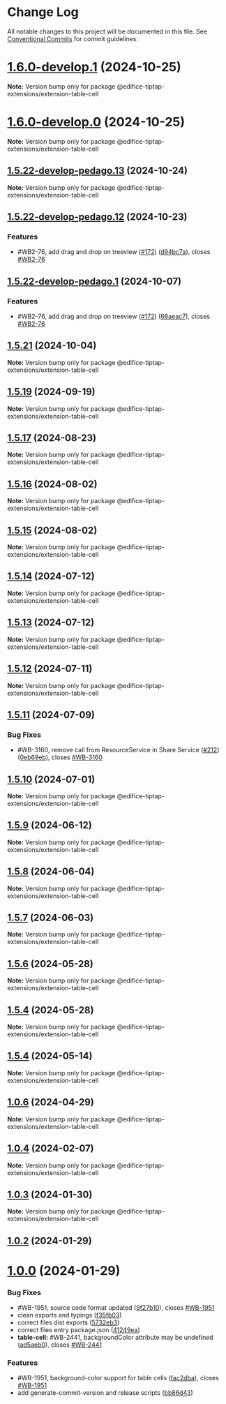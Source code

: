 # Change Log

All notable changes to this project will be documented in this file.
See [Conventional Commits](https://conventionalcommits.org) for commit guidelines.

# [1.6.0-develop.1](https://github.com/opendigitaleducation/edifice-ui/compare/v1.6.0-develop.0...v1.6.0-develop.1) (2024-10-25)

**Note:** Version bump only for package @edifice-tiptap-extensions/extension-table-cell

# [1.6.0-develop.0](https://github.com/opendigitaleducation/edifice-ui/compare/v1.5.22-develop-pedago.15...v1.6.0-develop.0) (2024-10-25)

**Note:** Version bump only for package @edifice-tiptap-extensions/extension-table-cell

## [1.5.22-develop-pedago.13](https://github.com/edificeio/edifice-frontend-framework/compare/v1.5.22-develop-pedago.12...v1.5.22-develop-pedago.13) (2024-10-24)

**Note:** Version bump only for package @edifice-tiptap-extensions/extension-table-cell

## [1.5.22-develop-pedago.12](https://github.com/edificeio/edifice-frontend-framework/compare/v1.5.22...v1.5.22-develop-pedago.12) (2024-10-23)

### Features

- #WB2-76, add drag and drop on treeview ([#172](https://github.com/edificeio/edifice-frontend-framework/issues/172)) ([d94bc7a](https://github.com/edificeio/edifice-frontend-framework/commit/d94bc7abbbd7950d53aa264b86a72b6fd170db8a)), closes [#WB2-76](https://github.com/edificeio/edifice-frontend-framework/issues/WB2-76)

## [1.5.22-develop-pedago.1](https://github.com/edificeio/edifice-ui/compare/v1.5.21...v1.5.22-develop-pedago.1) (2024-10-07)

### Features

- #WB2-76, add drag and drop on treeview ([#172](https://github.com/edificeio/edifice-ui/issues/172)) ([68aeac7](https://github.com/edificeio/edifice-ui/commit/68aeac717f4659e11db23882d22f7a75cf590ff3)), closes [#WB2-76](https://github.com/edificeio/edifice-ui/issues/WB2-76)

## [1.5.21](https://github.com/edificeio/edifice-ui/compare/v1.5.21-develop.0...v1.5.21) (2024-10-04)

**Note:** Version bump only for package @edifice-tiptap-extensions/extension-table-cell

## [1.5.19](https://github.com/edificeio/edifice-ui/compare/v1.5.19-develop.2...v1.5.19) (2024-09-19)

**Note:** Version bump only for package @edifice-tiptap-extensions/extension-table-cell

## [1.5.17](https://github.com/edificeio/edifice-ui/compare/v1.5.17-develop.1...v1.5.17) (2024-08-23)

**Note:** Version bump only for package @edifice-tiptap-extensions/extension-table-cell

## [1.5.16](https://github.com/edificeio/edifice-ui/compare/v1.5.16-develop.0...v1.5.16) (2024-08-02)

**Note:** Version bump only for package @edifice-tiptap-extensions/extension-table-cell

## [1.5.15](https://github.com/edificeio/edifice-ui/compare/v1.5.15-develop.2...v1.5.15) (2024-08-02)

**Note:** Version bump only for package @edifice-tiptap-extensions/extension-table-cell

## [1.5.14](https://github.com/edificeio/edifice-ui/compare/v1.5.14-develop.0...v1.5.14) (2024-07-12)

**Note:** Version bump only for package @edifice-tiptap-extensions/extension-table-cell

## [1.5.13](https://github.com/edificeio/edifice-ui/compare/v1.5.13-develop.2...v1.5.13) (2024-07-12)

**Note:** Version bump only for package @edifice-tiptap-extensions/extension-table-cell

## [1.5.12](https://github.com/edificeio/edifice-ui/compare/v1.5.12-develop.2...v1.5.12) (2024-07-11)

**Note:** Version bump only for package @edifice-tiptap-extensions/extension-table-cell

## [1.5.11](https://github.com/edificeio/edifice-ui/compare/v1.5.10...v1.5.11) (2024-07-09)

### Bug Fixes

- #WB-3160, remove call from ResourceService in Share Service ([#212](https://github.com/edificeio/edifice-ui/issues/212)) ([0eb69eb](https://github.com/edificeio/edifice-ui/commit/0eb69ebc4ed2e0b9d618d411acd4e399920ff85c)), closes [#WB-3160](https://github.com/edificeio/edifice-ui/issues/WB-3160)

## [1.5.10](https://github.com/edificeio/edifice-ui/compare/v1.5.10-develop.7...v1.5.10) (2024-07-01)

**Note:** Version bump only for package @edifice-tiptap-extensions/extension-table-cell

## [1.5.9](https://github.com/edificeio/edifice-ui/compare/v1.5.9-develop.5...v1.5.9) (2024-06-12)

**Note:** Version bump only for package @edifice-tiptap-extensions/extension-table-cell

## [1.5.8](https://github.com/edificeio/edifice-ui/compare/v1.5.8-develop.1...v1.5.8) (2024-06-04)

**Note:** Version bump only for package @edifice-tiptap-extensions/extension-table-cell

## [1.5.7](https://github.com/edificeio/edifice-ui/compare/v1.5.5...v1.5.7) (2024-06-03)

**Note:** Version bump only for package @edifice-tiptap-extensions/extension-table-cell

## [1.5.6](https://github.com/edificeio/edifice-ui/compare/v1.5.4-develop.22...v1.5.6) (2024-05-28)

**Note:** Version bump only for package @edifice-tiptap-extensions/extension-table-cell

## [1.5.4](https://github.com/edificeio/edifice-ui/compare/v1.5.4-develop.22...v1.5.4) (2024-05-28)

**Note:** Version bump only for package @edifice-tiptap-extensions/extension-table-cell

## [1.5.4](https://github.com/edificeio/edifice-ui/compare/v1.5.4-develop.7...v1.5.4) (2024-05-14)

**Note:** Version bump only for package @edifice-tiptap-extensions/extension-table-cell

## [1.0.6](https://github.com/edificeio/edifice-tiptap-extensions/compare/v1.0.6-develop.2...v1.0.6) (2024-04-29)

**Note:** Version bump only for package @edifice-tiptap-extensions/extension-table-cell

## [1.0.4](https://github.com/opendigitaleducation/edifice-tiptap-extensions/compare/v1.0.3...v1.0.4) (2024-02-07)

**Note:** Version bump only for package @edifice-tiptap-extensions/extension-table-cell

## [1.0.3](https://github.com/opendigitaleducation/edifice-tiptap-extensions/compare/v1.0.2...v1.0.3) (2024-01-30)

**Note:** Version bump only for package @edifice-tiptap-extensions/extension-table-cell

## [1.0.2](https://github.com/opendigitaleducation/edifice-tiptap-extensions/compare/v1.0.1...v1.0.2) (2024-01-29)

# [1.0.0](https://github.com/opendigitaleducation/edifice-tiptap-extensions/compare/v1.0.1-dev.6...v1.0.0) (2024-01-29)

### Bug Fixes

- #WB-1951, source code format updated ([9f27b10](https://github.com/opendigitaleducation/edifice-tiptap-extensions/commit/9f27b108ae2ae267adff5cb433375fd97ee86038)), closes [#WB-1951](https://github.com/opendigitaleducation/edifice-tiptap-extensions/issues/WB-1951)
- clean exports and typings ([f35fb03](https://github.com/opendigitaleducation/edifice-tiptap-extensions/commit/f35fb03f49a953d463242f256137f06e791b4ea9))
- correct files dist exports ([5732eb3](https://github.com/opendigitaleducation/edifice-tiptap-extensions/commit/5732eb35283f76c983bdbd71e88c035b6249af4f))
- correct files entry package.json ([41249ea](https://github.com/opendigitaleducation/edifice-tiptap-extensions/commit/41249ea9c7e3e0aa11f8a5c2213ca517ce7ac182))
- **table-cell:** #WB-2441, backgroundColor attribute may be undefined ([ad5aeb0](https://github.com/opendigitaleducation/edifice-tiptap-extensions/commit/ad5aeb0f9e6e7e1183cce02875c3703a91f8c2fc)), closes [#WB-2441](https://github.com/opendigitaleducation/edifice-tiptap-extensions/issues/WB-2441)

### Features

- #WB-1951, background-color support for table cells ([fac2dba](https://github.com/opendigitaleducation/edifice-tiptap-extensions/commit/fac2dba0e197dc3e9a2f5744c0e8cf02849abcfb)), closes [#WB-1951](https://github.com/opendigitaleducation/edifice-tiptap-extensions/issues/WB-1951)
- add generate-commit-version and release scripts ([bb86d43](https://github.com/opendigitaleducation/edifice-tiptap-extensions/commit/bb86d4309a81e15a0a5363a16fe4ce99844d68bb))
